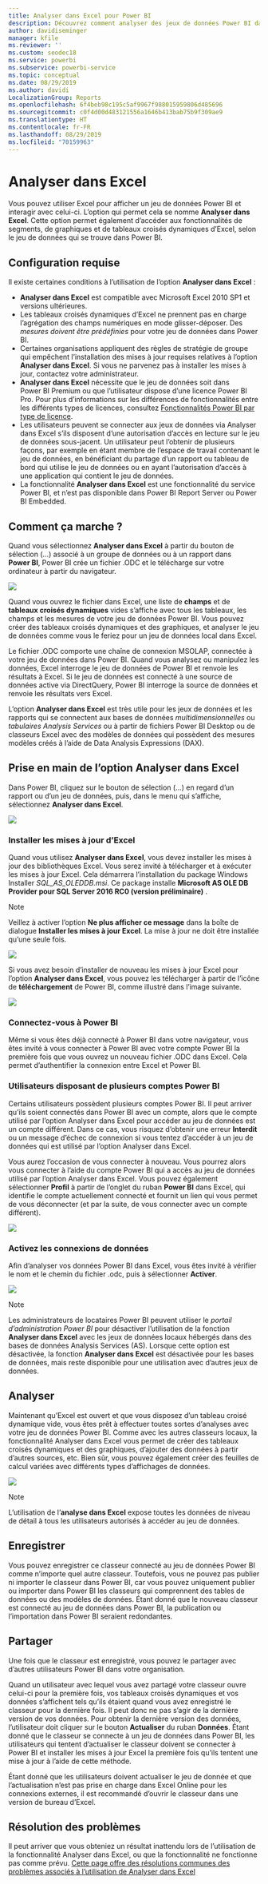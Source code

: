```yaml
---
title: Analyser dans Excel pour Power BI
description: Découvrez comment analyser des jeux de données Power BI dans Excel
author: davidiseminger
manager: kfile
ms.reviewer: ''
ms.custom: seodec18
ms.service: powerbi
ms.subservice: powerbi-service
ms.topic: conceptual
ms.date: 08/29/2019
ms.author: davidi
LocalizationGroup: Reports
ms.openlocfilehash: 6f4beb98c195c5af9967f988015959806d485696
ms.sourcegitcommit: c0f4d00d483121556a1646b413bab75b9f309ae9
ms.translationtype: HT
ms.contentlocale: fr-FR
ms.lasthandoff: 08/29/2019
ms.locfileid: "70159963"
---
```

# <a name="analyze-in-excel"></a>Analyser dans Excel
Vous pouvez utiliser Excel pour afficher un jeu de données Power BI et interagir avec celui-ci. L’option qui permet cela se nomme **Analyser dans Excel**. Cette option permet également d’accéder aux fonctionnalités de segments, de graphiques et de tableaux croisés dynamiques d’Excel, selon le jeu de données qui se trouve dans Power BI.

## <a name="requirements"></a>Configuration requise
Il existe certaines conditions à l’utilisation de l’option **Analyser dans Excel** :

* **Analyser dans Excel** est compatible avec Microsoft Excel 2010 SP1 et versions ultérieures.
* Les tableaux croisés dynamiques d’Excel ne prennent pas en charge l’agrégation des champs numériques en mode glisser-déposer. Des *mesures doivent être prédéfinies* pour votre jeu de données dans Power BI.
* Certaines organisations appliquent des règles de stratégie de groupe qui empêchent l’installation des mises à jour requises relatives à l’option **Analyser dans Excel**. Si vous ne parvenez pas à installer les mises à jour, contactez votre administrateur.
* **Analyser dans Excel** nécessite que le jeu de données soit dans Power BI Premium ou que l’utilisateur dispose d’une licence Power BI Pro. Pour plus d’informations sur les différences de fonctionnalités entre les différents types de licences, consultez [Fonctionnalités Power BI par type de licence](service-features-license-type.md). 
* Les utilisateurs peuvent se connecter aux jeux de données via Analyser dans Excel s’ils disposent d’une autorisation d’accès en lecture sur le jeu de données sous-jacent.  Un utilisateur peut l’obtenir de plusieurs façons, par exemple en étant membre de l’espace de travail contenant le jeu de données, en bénéficiant du partage d’un rapport ou tableau de bord qui utilise le jeu de données ou en ayant l’autorisation d’accès à une application qui contient le jeu de données.
* La fonctionnalité **Analyser dans Excel** est une fonctionnalité du service Power BI, et n’est pas disponible dans Power BI Report Server ou Power BI Embedded. 

## <a name="how-does-it-work"></a>Comment ça marche ?
Quand vous sélectionnez **Analyser dans Excel** à partir du bouton de sélection (...) associé à un groupe de données ou à un rapport dans **Power BI**, Power BI crée un fichier .ODC et le télécharge sur votre ordinateur à partir du navigateur.

![](media/service-analyze-in-excel/power-bi-analyze-in-excel.png)

Quand vous ouvrez le fichier dans Excel, une liste de **champs** et de **tableaux croisés dynamiques** vides s’affiche avec tous les tableaux, les champs et les mesures de votre jeu de données Power BI. Vous pouvez créer des tableaux croisés dynamiques et des graphiques, et analyser le jeu de données comme vous le feriez pour un jeu de données local dans Excel.

Le fichier .ODC comporte une chaîne de connexion MSOLAP, connectée à votre jeu de données dans Power BI. Quand vous analysez ou manipulez les données, Excel interroge le jeu de données de Power BI et renvoie les résultats à Excel. Si le jeu de données est connecté à une source de données active via DirectQuery, Power BI interroge la source de données et renvoie les résultats vers Excel.

L’option **Analyser dans Excel** est très utile pour les jeux de données et les rapports qui se connectent aux bases de données *multidimensionnelles* ou *tabulaires Analysis Services* ou à partir de fichiers Power BI Desktop ou de classeurs Excel avec des modèles de données qui possèdent des mesures modèles créés à l’aide de Data Analysis Expressions (DAX).

## <a name="get-started-with-analyze-in-excel"></a>Prise en main de l’option Analyser dans Excel
Dans Power BI, cliquez sur le bouton de sélection (...) en regard d’un rapport ou d’un jeu de données, puis, dans le menu qui s’affiche, sélectionnez **Analyser dans Excel**.

![](media/service-analyze-in-excel/power-bi-analyze-menu.png)

### <a name="install-excel-updates"></a>Installer les mises à jour d’Excel
Quand vous utilisez **Analyser dans Excel**, vous devez installer les mises à jour des bibliothèques Excel. Vous serez invité à télécharger et à exécuter les mises à jour Excel. Cela démarrera l’installation du package Windows Installer *SQL_AS_OLEDDB.msi*. Ce package installe **Microsoft AS OLE DB Provider pour SQL Server 2016 RC0 (version préliminaire)** .

> [!NOTE]
> Veillez à activer l’option **Ne plus afficher ce message** dans la boîte de dialogue **Installer les mises à jour Excel**. La mise à jour ne doit être installée qu’une seule fois.
> 
> 

![](media/service-analyze-in-excel/pbi_anlz_excel_dontshow.png)

Si vous avez besoin d’installer de nouveau les mises à jour Excel pour l’option **Analyser dans Excel**, vous pouvez les télécharger à partir de l’icône de **téléchargement** de Power BI, comme illustré dans l’image suivante.

![](media/service-analyze-in-excel/pbi_anlz_excel_download_again.png)

### <a name="sign-in-to-power-bi"></a>Connectez-vous à Power BI
Même si vous êtes déjà connecté à Power BI dans votre navigateur, vous êtes invité à vous connecter à Power BI avec votre compte Power BI la première fois que vous ouvrez un nouveau fichier .ODC dans Excel. Cela permet d’authentifier la connexion entre Excel et Power BI.

### <a name="users-with-multiple-power-bi-accounts"></a>Utilisateurs disposant de plusieurs comptes Power BI
Certains utilisateurs possèdent plusieurs comptes Power BI. Il peut arriver qu’ils soient connectés dans Power BI avec un compte, alors que le compte utilisé par l’option Analyser dans Excel pour accéder au jeu de données est un compte différent. Dans ce cas, vous risquez d’obtenir une erreur **Interdit** ou un message d’échec de connexion si vous tentez d’accéder à un jeu de données qui est utilisé par l’option Analyser dans Excel.

Vous aurez l’occasion de vous connecter à nouveau. Vous pourrez alors vous connecter à l’aide du compte Power BI qui a accès au jeu de données utilisé par l’option Analyser dans Excel. Vous pouvez également sélectionner **Profil** à partir de l’onglet du ruban **Power BI** dans Excel, qui identifie le compte actuellement connecté et fournit un lien qui vous permet de vous déconnecter (et par la suite, de vous connecter avec un compte différent).

![](media/service-analyze-in-excel/pbi_anlz_excel_profile.png)

### <a name="enable-data-connections"></a>Activez les connexions de données
Afin d’analyser vos données Power BI dans Excel, vous êtes invité à vérifier le nom et le chemin du fichier .odc, puis à sélectionner **Activer**.

![](media/service-analyze-in-excel/pbi_anlz_excel_enable.png)

> [!NOTE]
> Les administrateurs de locataires Power BI peuvent utiliser le *portail d’administration Power BI* pour désactiver l’utilisation de la fonction **Analyser dans Excel** avec les jeux de données locaux hébergés dans des bases de données Analysis Services (AS). Lorsque cette option est désactivée, la fonction **Analyser dans Excel** est désactivée pour les bases de données, mais reste disponible pour une utilisation avec d’autres jeux de données.
> 
> 

## <a name="analyze-away"></a>Analyser
Maintenant qu’Excel est ouvert et que vous disposez d’un tableau croisé dynamique vide, vous êtes prêt à effectuer toutes sortes d’analyses avec votre jeu de données Power BI. Comme avec les autres classeurs locaux, la fonctionnalité Analyser dans Excel vous permet de créer des tableaux croisés dynamiques et des graphiques, d’ajouter des données à partir d’autres sources, etc. Bien sûr, vous pouvez également créer des feuilles de calcul variées avec différents types d’affichages de données.

![](media/service-analyze-in-excel/pbi_anlz_excel_chart.png)

> [!NOTE]
> L’utilisation de l’**analyse dans Excel** expose toutes les données de niveau de détail à tous les utilisateurs autorisés à accéder au jeu de données.
> 
> 

## <a name="save"></a>Enregistrer
Vous pouvez enregistrer ce classeur connecté au jeu de données Power BI comme n’importe quel autre classeur. Toutefois, vous ne pouvez pas publier ni importer le classeur dans Power BI, car vous pouvez uniquement publier ou importer dans Power BI les classeurs qui comprennent des tables de données ou des modèles de données. Étant donné que le nouveau classeur est connecté au jeu de données dans Power BI, la publication ou l’importation dans Power BI seraient redondantes.

## <a name="share"></a>Partager
Une fois que le classeur est enregistré, vous pouvez le partager avec d’autres utilisateurs Power BI dans votre organisation.

Quand un utilisateur avec lequel vous avez partagé votre classeur ouvre celui-ci pour la première fois, vos tableaux croisés dynamiques et vos données s’affichent tels qu’ils étaient quand vous avez enregistré le classeur pour la dernière fois. Il peut donc ne pas s’agir de la dernière version de vos données. Pour obtenir la dernière version des données, l’utilisateur doit cliquer sur le bouton **Actualiser** du ruban **Données**. Étant donné que le classeur se connecte à un jeu de données dans Power BI, les utilisateurs qui tentent d’actualiser le classeur doivent se connecter à Power BI et installer les mises à jour Excel la première fois qu’ils tentent une mise à jour à l’aide de cette méthode.

Étant donné que les utilisateurs doivent actualiser le jeu de donnée et que l’actualisation n’est pas prise en charge dans Excel Online pour les connexions externes, il est recommandé d’ouvrir le classeur dans une version de bureau d’Excel.

## <a name="troubleshooting"></a>Résolution des problèmes
Il peut arriver que vous obteniez un résultat inattendu lors de l’utilisation de la fonctionnalité Analyser dans Excel, ou que la fonctionnalité ne fonctionne pas comme prévu. [Cette page offre des résolutions communes des problèmes associés à l’utilisation de Analyser dans Excel](desktop-troubleshooting-analyze-in-excel.md)

